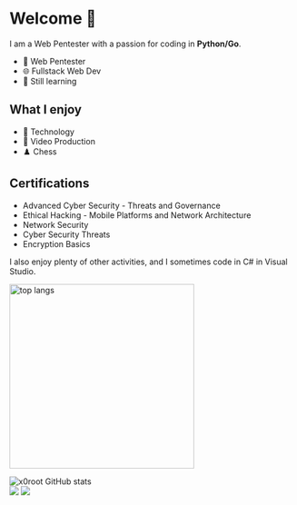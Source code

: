 # Welcome 👋

I am a Web Pentester with a passion for coding in **Python/Go**.

* 🔧 Web Pentester
* 🌐 Fullstack Web Dev
* 🌱 Still learning
  
## What I enjoy
* 💾 Technology
* 🎥 Video Production
* ♟️ Chess

## Certifications
- Advanced Cyber Security - Threats and Governance
- Ethical Hacking - Mobile Platforms and Network Architecture
- Network Security
- Cyber Security Threats
- Encryption Basics
                                        
I also enjoy plenty of other activities, and I sometimes code in C# in Visual Studio.

<img width=325 align="center" src="https://github-readme-stats-salesp07.vercel.app/api/top-langs/?username=x0root&hide=HTML&langs_count=8&layout=compact&theme=react&border_radius=10&size_weight=0.5&count_weight=0.5&exclude_repo=github-readme-stats" alt="top langs" />

<p>
  <img src="https://github-readme-stats.vercel.app/api?username=x0root&show_icons=true&include_all_commits=true&theme=monokai" alt="x0root GitHub stats" /><br />
  <img src="https://github-readme-streak-stats.herokuapp.com/?user=x0root&theme=monokai"/>
  <img src="https://github-readme-stats.vercel.app/api/top-langs/?username=x0root&layout=compact&theme=monokai&langs_count=12"/><br />
</p>
